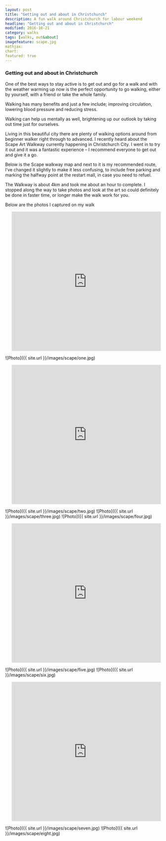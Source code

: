 ```yaml
---
layout: post
title: "Getting out and about in Christchurch"
description: A fun walk around Christchurch for labour weekend
headline: "Getting out and about in Christchurch"
modified: 2016-10-21
category: walks
tags: [walks, out&about]
imagefeature: scape.jpg
mathjax: 
chart:
featured: true
---
```


### Getting out and about in Christchurch


One of the best ways to stay active is to get out and go for a walk and with the weather warming up now is the perfect opportunity to go walking, either by yourself, with a friend or take the whole family.

Walking has many benefits and just a few include; improving circulation, lowering blood pressure and reducing stress.

Walking can help us mentally as well, brightening up our outlook by taking out time just for ourselves.

Living in this beautiful city there are plenty of walking options around from beginner walker right through to advanced. I recently heard about the Scape Art Walkway currently happening in Christchurch City. I went in to try it out and it was a fantastic experience – I recommend everyone to get out and give it a go.

Below is the Scape walkway map and next to it is my recommended route, I’ve changed it slightly to make it less confusing, to include free parking and marking the halfway point at the restart mall, in case you need to refuel.

The Walkway  is about 4km and took me about an hour to complete. I stopped along the way to take photos and look at the art so could definitely be done in faster time, or longer make the walk work for you.

Below are the photos I captured on my walk

<div class="row">
    <div class="twelve columns text-center"><br />
        <iframe class="with-image" src="https://www.google.com/maps/embed?pb=!1m24!1m12!1m3!1d5785.248488174717!2d172.61973274962165!3d-43.53102786216455!2m3!1f0!2f0!3f0!3m2!1i1024!2i768!4f13.1!4m9!3e6!4m3!3m2!1d-43.5291688!2d172.6198293!4m3!3m2!1d-43.5287332!2d172.6275541!5e0!3m2!1sen!2snz!4v1477010879257" width="600" height="450" frameborder="0" style="border:0" allowfullscreen></iframe>
    </div>
</div>

![Photo]({{ site.url }}/images/scape/one.jpg)

<div class="row">
    <div class="twelve columns text-center"><br />
        <iframe src="https://www.google.com/maps/embed?pb=!1m24!1m12!1m3!1d5785.400833217569!2d172.62491690419526!3d-43.52943962894573!2m3!1f0!2f0!3f0!3m2!1i1024!2i768!4f13.1!4m9!3e2!4m3!3m2!1d-43.5287332!2d172.6275541!4m3!3m2!1d-43.5309248!2d172.6287686!5e0!3m2!1sen!2snz!4v1477013691383" width="600" height="450" frameborder="0" style="border:0" allowfullscreen></iframe>
    </div>
</div>

![Photo]({{ site.url }}/images/scape/two.jpg)
![Photo]({{ site.url }}/images/scape/three.jpg)
![Photo]({{ site.url }}/images/scape/four.jpg)

<div class="row">
    <div class="twelve columns text-center"><br />
         <iframe src="https://www.google.com/maps/embed?pb=!1m24!1m12!1m3!1d5785.254957126229!2d172.6271002068171!3d-43.5309604227523!2m3!1f0!2f0!3f0!3m2!1i1024!2i768!4f13.1!4m9!3e2!4m3!3m2!1d-43.5309248!2d172.6287686!4m3!3m2!1d-43.532026099999996!2d172.6312308!5e0!3m2!1sen!2snz!4v1477013924573" width="600" height="450" frameborder="0" style="border:0" allowfullscreen></iframe>
    </div>
</div>

![Photo]({{ site.url }}/images/scape/five.jpg)
![Photo]({{ site.url }}/images/scape/six.jpg)

<div class="row">
    <div class="twelve columns text-center"><br />
<iframe src="https://www.google.com/maps/embed?pb=!1m24!1m12!1m3!1d2892.539775519785!2d172.63051105720047!3d-43.532789017695315!2m3!1f0!2f0!3f0!3m2!1i1024!2i768!4f13.1!4m9!3e2!4m3!3m2!1d-43.532026099999996!2d172.6312308!4m3!3m2!1d-43.533135099999996!2d172.6344646!5e0!3m2!1sen!2snz!4v1477014146406" width="600" height="450" frameborder="0" style="border:0" allowfullscreen></iframe>
    </div>
</div>

![Photo]({{ site.url }}/images/scape/seven.jpg)
![Photo]({{ site.url }}/images/scape/eight.jpg)
